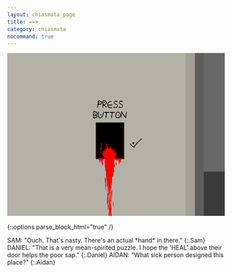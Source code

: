 ```yaml
---
layout: chiasmata_page
title: ==>
category: chiasmata
nocommand: true
---
```


![035](/chiasmata/images/narrative/034.png)

{::options parse_block_html="true" /}
<div class="dialogue">
SAM: "Ouch. That's nasty. There's an actual *hand* in there."
{:.Sam}
DANIEL: "That is a very mean-spirited puzzle. I hope the 'HEAL' above their door helps the poor sap."
{:.Daniel}
AIDAN: "What sick person designed this place?"
{:.Aidan}
</div>